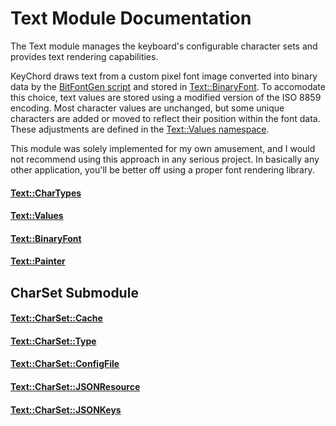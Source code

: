 # Text Module Documentation
The Text module manages the keyboard's configurable character sets and provides text rendering capabilities.

KeyChord draws text from a custom pixel font image converted into binary data by the [BitFontGen script](../../project-scripts/BitFontGen.pl) and stored in [Text\::BinaryFont](../../Source/GUI/Text/Text_BinaryFont.cpp). To accomodate this choice, text values are stored using a modified version of the ISO 8859 encoding. Most character values are unchanged, but some unique characters are added or moved to reflect their position within the font data. These adjustments are defined in the [Text\::Values namespace](../../Source/Gui/Text/Text_Values.h).

This module was solely implemented for my own amusement, and I would not recommend using this approach in any serious project. In basically any other application, you'll be better off using a proper font rendering library.

#### [Text\::CharTypes](../../Source/GUI/Text/Text_CharTypes.h)

#### [Text\::Values](../../Source/GUI/Text/Text_Values.h)

#### [Text\::BinaryFont](../../Source/GUI/Text/Text_BinaryFont.h)

#### [Text\::Painter](../../Source/GUI/Text/Text_Painter.h)

## CharSet Submodule

#### [Text\::CharSet\::Cache](../../Source/GUI/Text/CharSet/Text_CharSet_Cache.h)

#### [Text\::CharSet\::Type](../../Source/GUI/Text/CharSet/Text_CharSet_Type.h)

#### [Text\::CharSet\::ConfigFile](../../Source/GUI/Text/CharSet/Text_CharSet_ConfigFile.h)

#### [Text\::CharSet\::JSONResource](../../Source/GUI/Text/CharSet/Text_CharSet_JSONResource.h)

#### [Text\::CharSet\::JSONKeys](../../Source/GUI/Text/CharSet/Text_CharSet_JSONKeys.h)
